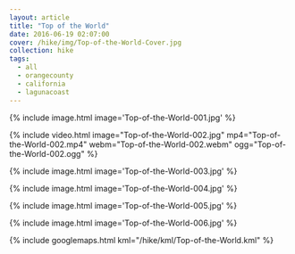 ```yaml
---
layout: article
title: "Top of the World"
date: 2016-06-19 02:07:00
cover: /hike/img/Top-of-the-World-Cover.jpg
collection: hike
tags:
  - all
  - orangecounty
  - california
  - lagunacoast
---
```


{% include image.html image='Top-of-the-World-001.jpg' %}

{% include video.html image="Top-of-the-World-002.jpg" mp4="Top-of-the-World-002.mp4" webm="Top-of-the-World-002.webm" ogg="Top-of-the-World-002.ogg" %}

{% include image.html image='Top-of-the-World-003.jpg' %}

{% include image.html image='Top-of-the-World-004.jpg' %}

{% include image.html image='Top-of-the-World-005.jpg' %}

{% include image.html image='Top-of-the-World-006.jpg' %}

<!--more-->

{% include googlemaps.html kml="/hike/kml/Top-of-the-World.kml" %}

